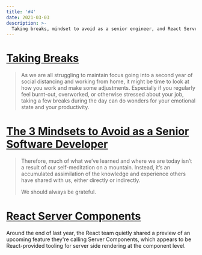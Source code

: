 ```yaml
---
title: '#4'
date: 2021-03-03
description: >-
  Taking breaks, mindset to avoid as a senior engineer, and React Server Components.
---
```


# [Taking Breaks](https://gist.github.com/mturco/2482ee904573451cbe8a84f201ac367c)

> As we are all struggling to maintain focus going into a second year of social distancing and working from home, it might be time to look at how you work and make some adjustments. Especially if you regularly feel burnt-out, overworked, or otherwise stressed about your job, taking a few breaks during the day can do wonders for your emotional state and your productivity.

# [The 3 Mindsets to Avoid as a Senior Software Developer](https://betterprogramming.pub/the-3-mindsets-to-avoid-as-a-senior-software-developer-efc8fa17fc3)

> Therefore, much of what we’ve learned and where we are today isn’t a result of our self-meditation on a mountain. Instead, it’s an accumulated assimilation of the knowledge and experience others have shared with us, either directly or indirectly.
>
> We should always be grateful.

# [React Server Components](https://reactjs.org/blog/2020/12/21/data-fetching-with-react-server-components.html)

Around the end of last year, the React team quietly shared a preview of an upcoming feature they're calling Server Components, which appears to be React-provided tooling for server side rendering at the component level.
